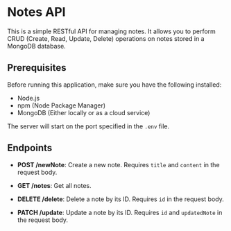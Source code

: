 # Notes API

This is a simple RESTful API for managing notes. It allows you to perform CRUD (Create, Read, Update, Delete) operations on notes stored in a MongoDB database.

## Prerequisites

Before running this application, make sure you have the following installed:

- Node.js
- npm (Node Package Manager)
- MongoDB (Either locally or as a cloud service)

The server will start on the port specified in the `.env` file.

## Endpoints

- **POST /newNote**: Create a new note. Requires `title` and `content` in the request body.

- **GET /notes**: Get all notes.

- **DELETE /delete**: Delete a note by its ID. Requires `id` in the request body.

- **PATCH /update**: Update a note by its ID. Requires `id` and `updatedNote` in the request body.
